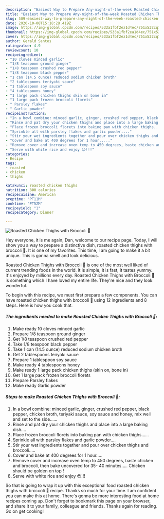 ```yaml
---
description: "Easiest Way to Prepare Any-night-of-the-week Roasted Chicken Thighs with Broccoli 🥦"
title: "Easiest Way to Prepare Any-night-of-the-week Roasted Chicken Thighs with Broccoli 🥦"
slug: 509-easiest-way-to-prepare-any-night-of-the-week-roasted-chicken-thighs-with-broccoli
date: 2020-10-08T15:18:28.419Z
image: https://img-global.cpcdn.com/recipes/533a1fbf2ea1d4ec/751x532cq70/roasted-chicken-thighs-with-broccoli-🥦-recipe-main-photo.jpg
thumbnail: https://img-global.cpcdn.com/recipes/533a1fbf2ea1d4ec/751x532cq70/roasted-chicken-thighs-with-broccoli-🥦-recipe-main-photo.jpg
cover: https://img-global.cpcdn.com/recipes/533a1fbf2ea1d4ec/751x532cq70/roasted-chicken-thighs-with-broccoli-🥦-recipe-main-photo.jpg
author: Gerald Santos
ratingvalue: 4.9
reviewcount: 10
recipeingredient:
- "10 cloves minced garlic"
- "1/8 teaspoon ground ginger"
- "1/8 teaspoon crushed red pepper"
- "1/8 teaspoon black pepper"
- "1 can (14.5 ounce) reduced sodium chicken broth"
- "2 tablespoons teriyaki sauce"
- "1 tablespoon soy sauce"
- "4 tablespoons honey"
- "1 large pack chicken thighs skin on bone in"
- "1 large pack frozen broccoli florets"
- " Parsley flakes"
- " Garlic powder"
recipeinstructions:
- "In a bowl combine: minced garlic, ginger, crushed red pepper, black pepper, chicken broth, teriyaki sauce, soy sauce and honey, mix well and set to the side......"
- "Rinse and pat dry your chicken thighs and place into a large baking dish...."
- "Place frozen broccoli florets into baking pan with chicken thighs......"
- "Sprinkle all with parsley flakes and garlic powder...."
- "Stir your wet ingredients together and pour over chicken thighs and broccoli....."
- "Cover and bake at 400 degrees for 1 hour....."
- "Remove cover and increase oven temp to 450 degrees, baste chicken and broccoli, then bake uncovered for 35- 40 minutes..... Chicken should be golden on top !"
- "Serve with white rice and enjoy 😉!!!"
categories:
- Recipe
tags:
- roasted
- chicken
- thighs

katakunci: roasted chicken thighs 
nutrition: 300 calories
recipecuisine: American
preptime: "PT11M"
cooktime: "PT52M"
recipeyield: "1"
recipecategory: Dinner

---
```



![Roasted Chicken Thighs with Broccoli 🥦](https://img-global.cpcdn.com/recipes/533a1fbf2ea1d4ec/751x532cq70/roasted-chicken-thighs-with-broccoli-🥦-recipe-main-photo.jpg)

Hey everyone, it is me again, Dan, welcome to our recipe page. Today, I will show you a way to prepare a distinctive dish, roasted chicken thighs with broccoli 🥦. It is one of my favorites. This time, I am going to make it a bit unique. This is gonna smell and look delicious.



Roasted Chicken Thighs with Broccoli 🥦 is one of the most well liked of current trending foods in the world. It is simple, it is fast, it tastes yummy. It's enjoyed by millions every day. Roasted Chicken Thighs with Broccoli 🥦 is something which I have loved my entire life. They're nice and they look wonderful.


To begin with this recipe, we must first prepare a few components. You can have roasted chicken thighs with broccoli 🥦 using 12 ingredients and 8 steps. Here is how you cook that.

<!--inarticleads1-->

##### The ingredients needed to make Roasted Chicken Thighs with Broccoli 🥦:

1. Make ready 10 cloves minced garlic
1. Prepare 1/8 teaspoon ground ginger
1. Get 1/8 teaspoon crushed red pepper
1. Take 1/8 teaspoon black pepper
1. Take 1 can (14.5 ounce) reduced sodium chicken broth
1. Get 2 tablespoons teriyaki sauce
1. Prepare 1 tablespoon soy sauce
1. Make ready 4 tablespoons honey
1. Make ready 1 large pack chicken thighs (skin on, bone in)
1. Get 1 large pack frozen broccoli florets
1. Prepare  Parsley flakes
1. Make ready  Garlic powder




<!--inarticleads2-->

##### Steps to make Roasted Chicken Thighs with Broccoli 🥦:

1. In a bowl combine: minced garlic, ginger, crushed red pepper, black pepper, chicken broth, teriyaki sauce, soy sauce and honey, mix well and set to the side......
1. Rinse and pat dry your chicken thighs and place into a large baking dish....
1. Place frozen broccoli florets into baking pan with chicken thighs......
1. Sprinkle all with parsley flakes and garlic powder....
1. Stir your wet ingredients together and pour over chicken thighs and broccoli.....
1. Cover and bake at 400 degrees for 1 hour.....
1. Remove cover and increase oven temp to 450 degrees, baste chicken and broccoli, then bake uncovered for 35- 40 minutes..... Chicken should be golden on top !
1. Serve with white rice and enjoy 😉!!!




So that is going to wrap it up with this exceptional food roasted chicken thighs with broccoli 🥦 recipe. Thanks so much for your time. I am confident you can make this at home. There's gonna be more interesting food at home recipes coming up. Don't forget to bookmark this page on your browser, and share it to your family, colleague and friends. Thanks again for reading. Go on get cooking!
